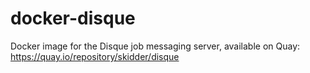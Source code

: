 # docker-disque
Docker image for the Disque job messaging server, available on Quay: https://quay.io/repository/skidder/disque
